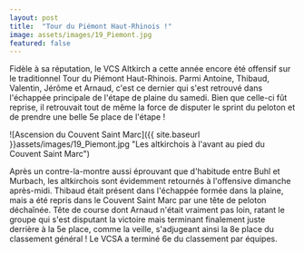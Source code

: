 ```yaml
---
layout: post
title:  "Tour du Piémont Haut-Rhinois !"
image: assets/images/19_Piemont.jpg
featured: false
---
```



Fidèle à sa réputation, le VCS Altkirch a cette année encore été offensif sur le traditionnel Tour du Piémont Haut-Rhinois. Parmi Antoine, Thibaud, Valentin, Jérôme et Arnaud, c'est ce dernier qui s'est retrouvé dans l'échappée principale de l'étape de plaine du samedi. Bien que celle-ci fût reprise, il retrouvait tout de même la force de disputer le sprint du peloton et de prendre une belle 5e place de l'étape !  

![Ascension du Couvent Saint Marc]({{ site.baseurl }}assets/images/19_Piemont.jpg "Les altkirchois à l'avant au pied du Couvent Saint Marc")

Après un contre-la-montre aussi éprouvant que d'habitude entre Buhl et Murbach, les altkirchois sont évidemment retournés à l'offensive dimanche après-midi. Thibaud était présent dans l'échappée formée dans la plaine, mais a été repris dans le Couvent Saint Marc par une tête de peloton déchaînée. Tête de course dont Arnaud n'était vraiment pas loin, ratant le groupe qui s'est disputant la victoire mais terminant finalement juste derrière à la 5e place, comme la veille, s'adjugeant ainsi la 8e place du classement général ! Le VCSA a terminé 6e du classement par équipes.